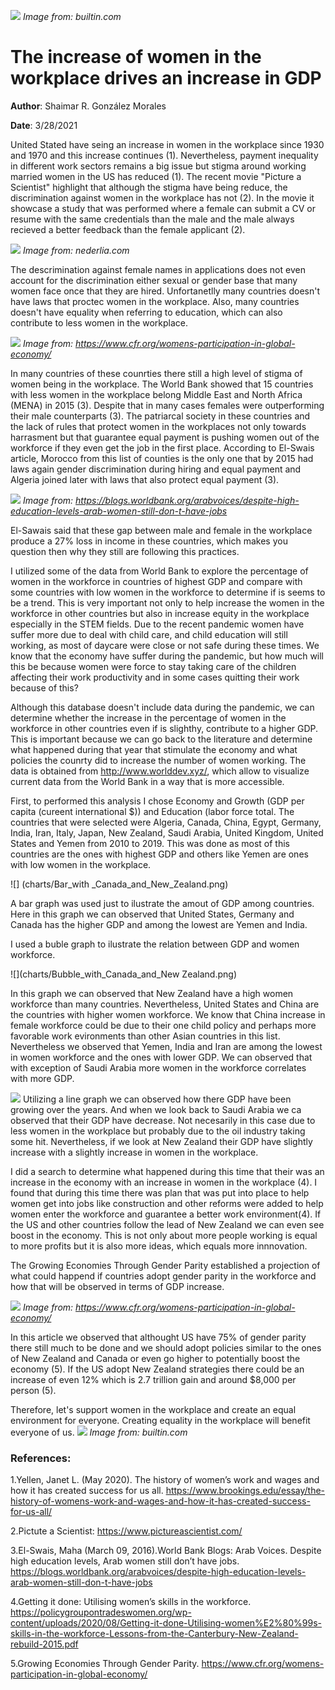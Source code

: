 
![](images/women-in-tech-pillar-page-in-person-communities-for-women.png)
*Image from: builtin.com*
# The increase of women in the workplace drives an increase in GDP

**Author**: Shaimar R. González Morales

**Date**: 3/28/2021

United Stated have seing an increase in women in the workplace since 1930 and 1970 and this increase continues (1). Nevertheless, payment inequality in different work sectors remains a big issue but stigma around working married women in the US has reduced (1). The recent movie "Picture a Scientist" highlight that although the stigma have being reduce, the discrimination against women in the workplace has not (2). In the movie it showcase a study that was performed where a female can submit a CV or resume with the same credentials than the male and the male always recieved a better feedback than the female applicant (2). 

![](images/shutterstock_751868104-1-1024x1024.jpg)
*Image from: nederlia.com*

The descrimination against female names in applications does not even account for the discrimination either sexual or gender base that many women face once that they are hired. Unfortanetlly many countries doesn't have laws that proctec women in the workplace. Also, many countries doesn't have equality when referring to education, which can also contribute to less women in the workplace.

![](images/pos.cause.png)
*Image from: https://www.cfr.org/womens-participation-in-global-economy/*

In many countries of these counrties there still a high level of stigma of women being in the workplace. The World Bank showed that 15 countries with less women in the workplace belong Middle East and North Africa (MENA) in 2015 (3). Despite that in many cases females were outperforming their male counterparts (3). The patriarcal society in these countries and the lack of rules that protect women in the workplaces not only towards harrasment but that guarantee equal payment is pushing women out of the workforce if they even get the job in the first place. According to El-Swais article, Morocco from this list of counties is the only one that by 2015 had laws again gender discrimination during hiring and equal payment and Algeria joined later with laws that also protect equal payment (3).

![](images/Menacont.png)
*Image from: https://blogs.worldbank.org/arabvoices/despite-high-education-levels-arab-women-still-don-t-have-jobs*

El-Sawais said that these gap between male and female in the workplace produce a 27% loss in income in these countries, which makes you question then why they still are following this practices.

I utilized some of the data from World Bank to explore the percentage of women in the workforce in countries of highest GDP and compare with some countries with low women in the workforce to determine if is seems to be a trend. This is very important not only to help increase the women in the workforce in other countries but also in increase equity in the workplace especially in the STEM fields. Due to the recent pandemic women have suffer more due to deal with child care, and child education will still working, as most of daycare were close or not safe during these times. We know that the economy have suffer during the pandemic, but how much will this be because women were force to stay taking care of the children affecting their work productivity and in some cases quitting their work because of this? 

Although this database doesn't include data during the pandemic, we can determine whether the increase in the percentage of women in the workforce in other countries even if is slighthy, contribute to a higher GDP. This is important because we can go back to the literature and determine what happened during that year that stimulate the economy and what policies the counrty did to increase the number of women working. The data is obtained from http://www.worlddev.xyz/, which allow to visualize current data from the World Bank in a way that is more accessible. 


First, to performed this analysis I chose Economy and Growth (GDP per capita (cureent international $)) and Education (labor force total. The countries that were selected were Algeria, Canada, China, Egypt, Germany, India, Iran, Italy, Japan, New Zealand, Saudi Arabia, United Kingdom, United States and Yemen from 2010 to 2019. This was done as most of this countries are the ones with highest GDP and others like Yemen are ones with low  women in the workplace.

![] (charts/Bar_with _Canada_and_New_Zealand.png)

A bar graph was used just to ilustrate the amout of GDP among countries. Here in this graph we can observed that United States, Germany and Canada has the higher GDP and among the lowest are Yemen and India.

I used a buble graph to ilustrate the relation between GDP and women workforce. 

![](charts/Bubble_with_Canada_and_New Zealand.png)

In this graph we can observed that New Zealand have a high women workforce than many countries. Nevertheless, United States and China are the countries with higher women workforce. We know that China increase in female workforce could be due to their one child policy and perhaps more favorable work evironments than other Asian countries in this list. Nevertheless we observed that Yemen, India and Iran are among the lowest in women workforce and the ones with lower GDP. We can observed that with exception of Saudi Arabia more women in the workforce correlates with more GDP.
 
 ![](charts/Line_graph_alll_countries.png)
Utilizing a line graph we can observed how there GDP have been growing over the years. And when we look back to Saudi Arabia we ca observed that their GDP have decrease. Not necesarily in this case due to less women in the workplace but probably due to the oil industry taking some hit. Nevertheless, if we look at New Zealand their GDP have slightly increase with a slightly increase in women in the workplace.
 
I did a search to determine what happened during this time that their was an increase in the economy with an increase in women in the workplace (4). I found that during this time there was plan that was put into place to help women get into jobs like construction and other reforms were added to help women enter the workforce and guarantee a better work environment(4). If the US and other countries follow the lead of New Zealand we can even see boost in the economy. This is not only about more people working is equal to more profits but it is also more ideas, which equals more innnovation.
 
The Growing Economies Through Gender Parity established a projection of what could happend if countries adopt gender parity in the workforce and how that will be observed in terms of GDP increase.

![](images/pos.increase.png)
*Image from: https://www.cfr.org/womens-participation-in-global-economy/*

In this article we observed that althought US have 75% of gender parity there still much to be done and we should adopt policies similar to the ones of New Zealand and Canada or even go higher to potentially boost the economy (5). If the US adopt New Zealand strategies there could be an increase of even 12% which is 2.7 trillion gain and around $8,000 per person (5). 

Therefore, let's support women in the workplace and create an equal environment for everyone. Creating equality in the workplace will benefit everyone of us.
![](images/women-in-tech-pillar-page-online-communities-for-women.png)
*Image from: builtin.com*

### References:

1.Yellen, Janet L. (May 2020). The history of women’s work and wages and how it has created success for us all.  https://www.brookings.edu/essay/the-history-of-womens-work-and-wages-and-how-it-has-created-success-for-us-all/

2.Pictute a Scientist: https://www.pictureascientist.com/

3.El-Swais, Maha (March 09, 2016).World Bank Blogs: Arab Voices. Despite high education levels, Arab women still don’t have jobs. https://blogs.worldbank.org/arabvoices/despite-high-education-levels-arab-women-still-don-t-have-jobs

4.Getting it done: Utilising women’s skills in the workforce. https://policygroupontradeswomen.org/wp-content/uploads/2020/08/Getting-it-done-Utilising-women%E2%80%99s-skills-in-the-workforce-Lessons-from-the-Canterbury-New-Zealand-rebuild-2015.pdf

5.Growing Economies Through Gender Parity. https://www.cfr.org/womens-participation-in-global-economy/




